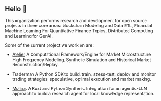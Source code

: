 ## Hello 👋

This organization performs research and development for open source projects in three core areas: blockchain Modeling and Data ETL, Financial Machine Learning For Quantitative Finance Topics, Distributed Computing and Learning for GenAI.

Some of the current project we work on are: 

- [Atelier](https://github.com/iteralabs/atelier)
A Computational Framework/Engine for Market Microstructure High Frequency Modeling, Synthetic Simulation and Historical Market Reconstruction/Replay.

- [Traderman](https://github.com/iteralabs/traderman)
A Python SDK to build, train, stress-test, deploy and monitor trading strategies, speculative, optimal execution and market making.

- [Molina](https://github.com/iteralabs/molina): A Rust and Python Synthetic Integration for an agentic-LLM approach to build a research agent for local knowledge representation.
